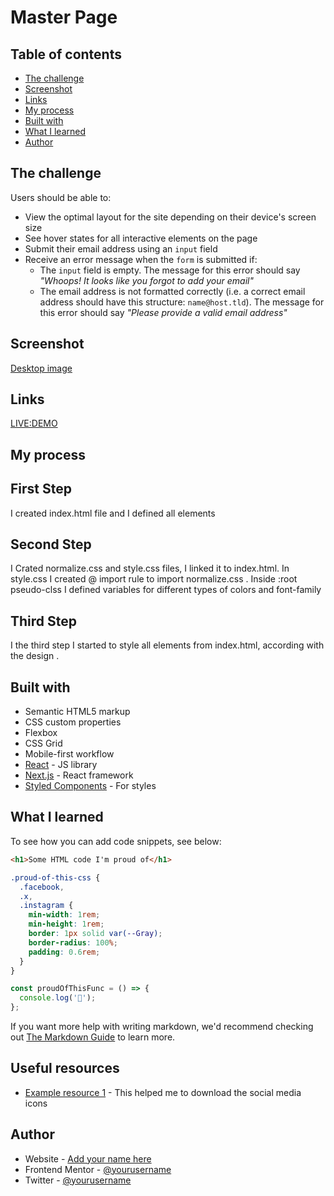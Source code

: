 # Master Page

## Table of contents

- [The challenge](#the-challenge)
- [Screenshot](#screenshot)
- [Links](#links)
- [My process](#my-process)
- [Built with](#built-with)
- [What I learned](#what-i-learned)
- [Author](#author)

## The challenge

Users should be able to:

- View the optimal layout for the site depending on their device's screen size
- See hover states for all interactive elements on the page
- Submit their email address using an `input` field
- Receive an error message when the `form` is submitted if:
  - The `input` field is empty. The message for this error should say _"Whoops! It looks like you forgot to add your email"_
  - The email address is not formatted correctly (i.e. a correct email address should have this structure: `name@host.tld`). The message for this error should say _"Please provide a valid email address"_

## Screenshot

[Desktop image](image.png)

## Links

[LIVE:DEMO](https://miron-silviu.github.io/Page-Master/)

## My process

## First Step

I created index.html file and I defined all elements

## Second Step

I Crated normalize.css and style.css files, I linked it to index.html.
In style.css I created @ import rule to import normalize.css . Inside :root pseudo-clss I defined variables for different types of colors and font-family

## Third Step

I the third step I started to style all elements from index.html, according with the design .

## Built with

- Semantic HTML5 markup
- CSS custom properties
- Flexbox
- CSS Grid
- Mobile-first workflow
- [React](https://reactjs.org/) - JS library
- [Next.js](https://nextjs.org/) - React framework
- [Styled Components](https://styled-components.com/) - For styles

## What I learned

To see how you can add code snippets, see below:

```html
<h1>Some HTML code I'm proud of</h1>
```

```css
.proud-of-this-css {
  .facebook,
  .x,
  .instagram {
    min-width: 1rem;
    min-height: 1rem;
    border: 1px solid var(--Gray);
    border-radius: 100%;
    padding: 0.6rem;
  }
}
```

```js
const proudOfThisFunc = () => {
  console.log('🎉');
};
```

If you want more help with writing markdown, we'd recommend checking out [The Markdown Guide](https://www.markdownguide.org/) to learn more.

## Useful resources

- [Example resource 1](https://fontawesome.com/) - This helped me to download the social media icons

## Author

- Website - [Add your name here](https://www.your-site.com)
- Frontend Mentor - [@yourusername](https://www.frontendmentor.io/home)
- Twitter - [@yourusername](https://x.com/silviuumiron)
